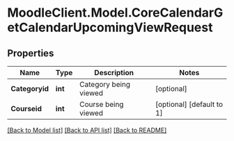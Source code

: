 # MoodleClient.Model.CoreCalendarGetCalendarUpcomingViewRequest

## Properties

Name | Type | Description | Notes
------------ | ------------- | ------------- | -------------
**Categoryid** | **int** | Category being viewed | [optional] 
**Courseid** | **int** | Course being viewed | [optional] [default to 1]

[[Back to Model list]](../README.md#documentation-for-models) [[Back to API list]](../README.md#documentation-for-api-endpoints) [[Back to README]](../README.md)

